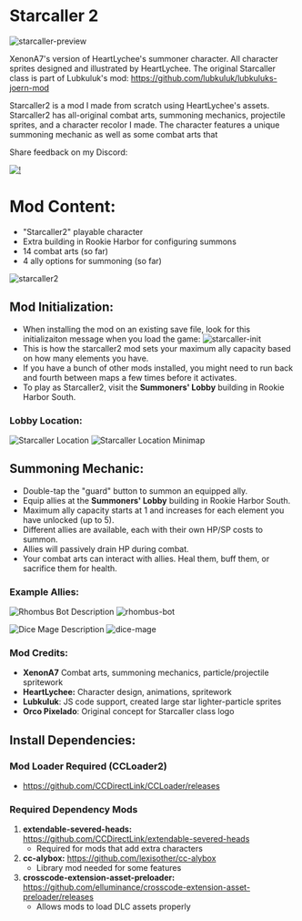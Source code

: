 # Starcaller 2
![starcaller-preview](https://github.com/user-attachments/assets/2fcb02ce-0a1a-409a-8475-0bc9a44ea05f)

XenonA7's version of HeartLychee's summoner character. All character sprites designed and illustrated by HeartLychee. The original Starcaller class is part of Lubkuluk's mod: https://github.com/lubkuluk/lubkuluks-joern-mod

Starcaller2 is a mod I made from scratch using HeartLychee's assets. Starcaller2 has all-original combat arts, summoning mechanics, projectile sprites, and a character recolor I made. The character features a unique summoning mechanic as well as some combat arts that 

Share feedback on my Discord:

[![!](https://invidget.switchblade.xyz/CsfUk9vpFq)](https://discord.gg/CsfUk9vpFq)

# **Mod Content:**
* "Starcaller2" playable character
* Extra building in Rookie Harbor for configuring summons
* 14 combat arts (so far)
* 4 ally options for summoning (so far)

![starcaller2](https://github.com/user-attachments/assets/b0bd5ead-d0ef-410a-a4b0-9691a1a25405)

## **Mod Initialization:**
* When installing the mod on an existing save file, look for this initializaiton message when you load the game:
![starcaller-init](https://github.com/user-attachments/assets/e21e341b-2bc0-472b-9f56-9eebb3f94929)
* This is how the starcaller2 mod sets your maximum ally capacity based on how many elements you have.
* If you have a bunch of other mods installed, you might need to run back and fourth between maps a few times before it activates.
* To play as Starcaller2, visit the **Summoners' Lobby** building in Rookie Harbor South.

### **Lobby Location:**
![Starcaller Location](https://github.com/user-attachments/assets/7a3b373c-8f3b-496a-8701-cba07b5397dc)
![Starcaller Location Minimap](https://github.com/user-attachments/assets/749c0760-e9d2-400f-a1cc-ceda393aad57)


## **Summoning Mechanic:**
* Double-tap the "guard" button to summon an equipped ally.
* Equip allies at the **Summoners' Lobby** building in Rookie Harbor South.
* Maximum ally capacity starts at 1 and increases for each element you have unlocked (up to 5).
* Different allies are available, each with their own HP/SP costs to summon.
* Allies will passively drain HP during combat.
* Your combat arts can interact with allies. Heal them, buff them, or sacrifice them for health.

### **Example Allies:**
![Rhombus Bot Description](https://github.com/user-attachments/assets/ee784638-1816-43eb-94d9-5047184725a9)
![rhombus-bot](https://github.com/user-attachments/assets/88f8a0a5-9aeb-4674-ab16-251764cf6396)

![Dice Mage Description](https://github.com/user-attachments/assets/a8e8459d-2a7f-4b7e-b806-367e20ba1e70)
![dice-mage](https://github.com/user-attachments/assets/3bdeea1c-8b52-40b6-9d8c-e1f8f16d1e1c)

### **Mod Credits:**
- **XenonA7** Combat arts, summoning mechanics, particle/projectile spritework
- **HeartLychee:** Character design, animations, spritework
- **Lubkuluk**: JS code support, created large star lighter-particle sprites
- **Orco Pixelado**: Original concept for Starcaller class logo

## **Install Dependencies:**
### **Mod Loader Required (CCLoader2)**
* https://github.com/CCDirectLink/CCLoader/releases
### **Required Dependency Mods**
1. **extendable-severed-heads:** https://github.com/CCDirectLink/extendable-severed-heads  
   * Required for mods that add extra characters
2. **cc-alybox:** https://github.com/lexisother/cc-alybox
   * Library mod needed for some features
3. **crosscode-extension-asset-preloader:** https://github.com/elluminance/crosscode-extension-asset-preloader/releases
   * Allows mods to load DLC assets properly
